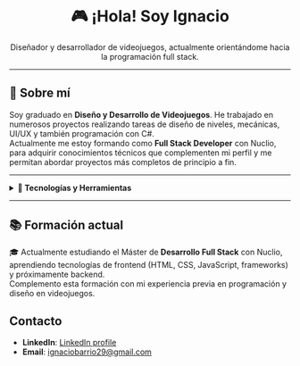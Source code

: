 <h1 align="center">🎮 ¡Hola! Soy Ignacio</h1>

<p align="center">
Diseñador y desarrollador de videojuegos, actualmente orientándome hacia la programación full stack.
</p>

---

## 👤 Sobre mí

Soy graduado en **Diseño y Desarrollo de Videojuegos**. He trabajado en numerosos proyectos realizando tareas de diseño de niveles, mecánicas, UI/UX y también programación con C#.  
Actualmente me estoy formando como **Full Stack Developer** con Nuclio, para adquirir conocimientos técnicos que complementen mi perfil y me permitan abordar proyectos más completos de principio a fin.

---

<details>
<summary><strong>🧰 Tecnologías y Herramientas</strong></summary>

### 🎮 Videojuegos

<p align="left">
  <img src="https://img.shields.io/badge/C%23-239120?style=for-the-badge&logo=c-sharp&logoColor=white"/>
  <img src="https://img.shields.io/badge/Unity-000000?style=for-the-badge&logo=unity&logoColor=white"/>
  <img src="https://img.shields.io/badge/Unreal%20Engine-313131?style=for-the-badge&logo=unrealengine&logoColor=white"/>
  <img src="https://img.shields.io/badge/3ds%20Max-007ACC?style=for-the-badge&logo=autodesk&logoColor=white"/>
  <img src="https://img.shields.io/badge/Figma-F24E1E?style=for-the-badge&logo=figma&logoColor=white"/>
  <img src="https://img.shields.io/badge/Illustrator-FF9A00?style=for-the-badge&logo=adobeillustrator&logoColor=white"/>
  <img src="https://img.shields.io/badge/Photoshop-31A8FF?style=for-the-badge&logo=adobephotoshop&logoColor=white"/>
</p>

### 🌐 Full Stack (en formación)

<p align="left">
  <img src="https://img.shields.io/badge/HTML5-E34F26?style=for-the-badge&logo=html5&logoColor=white"/>
  <img src="https://img.shields.io/badge/CSS3-1572B6?style=for-the-badge&logo=css3&logoColor=white"/>
  <img src="https://img.shields.io/badge/JavaScript-F7DF1E?style=for-the-badge&logo=javascript&logoColor=black"/>
  <img src="https://img.shields.io/badge/Bootstrap-7952B3?style=for-the-badge&logo=bootstrap&logoColor=white"/>
  <img src="https://img.shields.io/badge/SQL-4479A1?style=for-the-badge&logo=postgresql&logoColor=white"/>
</p>

### 🛠 Herramientas de trabajo

<p align="left">
  <img src="https://img.shields.io/badge/Git-F05032?style=for-the-badge&logo=git&logoColor=white"/>
  <img src="https://img.shields.io/badge/GitHub-181717?style=for-the-badge&logo=github&logoColor=white"/>
  <img src="https://img.shields.io/badge/Sourcetree-0052CC?style=for-the-badge&logo=sourcetree&logoColor=white"/>
  <img src="https://img.shields.io/badge/Fork-EA4335?style=for-the-badge"/>
</p>

</details>

---

## 📚 Formación actual

🎓 Actualmente estudiando el Máster de **Desarrollo Full Stack** con Nuclio, aprendiendo tecnologías de frontend (HTML, CSS, JavaScript, frameworks) y próximamente backend.  
Complemento esta formación con mi experiencia previa en programación y diseño en videojuegos.

## Contacto

- **LinkedIn**: [LinkedIn profile](https://www.linkedin.com/in/ignacio-barrio-aranda-ab54b2133/)
- **Email**: ignaciobarrio29@gmail.com

